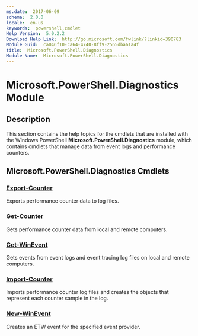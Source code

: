 ```yaml
---
ms.date:  2017-06-09
schema:  2.0.0
locale:  en-us
keywords:  powershell,cmdlet
Help Version:  5.0.2.2
Download Help Link:  http://go.microsoft.com/fwlink/?linkid=390783
Module Guid:  ca046f10-ca64-4740-8ff9-2565dba61a4f
title:  Microsoft.PowerShell.Diagnostics
Module Name:  Microsoft.PowerShell.Diagnostics
---
```


# Microsoft.PowerShell.Diagnostics Module
## Description
This section contains the help topics for the cmdlets that are installed with the Windows PowerShell **Microsoft.PowerShell.Diagnostics** module, which contains cmdlets that manage data from event logs and performance counters.

## Microsoft.PowerShell.Diagnostics Cmdlets
### [Export-Counter](Export-Counter.md)
Exports performance counter data to log files.


### [Get-Counter](Get-Counter.md)
Gets performance counter data from local and remote computers.


### [Get-WinEvent](Get-WinEvent.md)
Gets events from event logs and event tracing log files on local and remote computers.


### [Import-Counter](Import-Counter.md)
Imports performance counter log files and creates the objects that represent each counter sample in the log.


### [New-WinEvent](New-WinEvent.md)
Creates an ETW event for the specified event provider.

